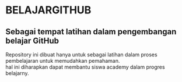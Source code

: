 # BELAJARGITHUB
Sebagai tempat latihan dalam pengembangan belajar GitHub
--
Repository ini dibuat hanya untuk sebagai latihan dalam proses pembelajaran untuk memudahkan pemahaman.  
hal ini diharapkan dapat membantu  siswa academy dalam progres belajarny.
